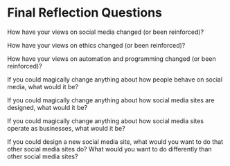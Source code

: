 # Final Reflection Questions

How have your views on social media changed (or been reinforced)?

How have your views on ethics changed (or been reinforced)?

How have your views on automation and programming changed (or been reinforced)?

If you could magically change anything about how people behave on social media, what would it be?

If you could magically change anything about how social media sites are designed, what would it be?

If you could magically change anything about how social media sites operate as businesses, what would it be?

If you could design a new social media site, what would you want to do that other social media sites do? What would you want to do differently than other social media sites?
